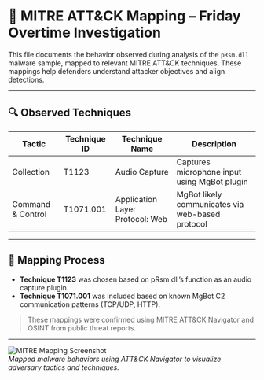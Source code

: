 # 🧠 MITRE ATT&CK Mapping – Friday Overtime Investigation

This file documents the behavior observed during analysis of the `pRsm.dll` malware sample, mapped to relevant MITRE ATT&CK techniques. These mappings help defenders understand attacker objectives and align detections.

---

## 🔍 Observed Techniques

| Tactic         | Technique ID   | Technique Name                  | Description                                      |
|----------------|----------------|----------------------------------|--------------------------------------------------|
| Collection     | T1123          | Audio Capture                   | Captures microphone input using MgBot plugin     |
| Command & Control | T1071.001   | Application Layer Protocol: Web | MgBot likely communicates via web-based protocol |

---

## 🧭 Mapping Process

- **Technique T1123** was chosen based on pRsm.dll’s function as an audio capture plugin.
- **Technique T1071.001** was included based on known MgBot C2 communication patterns (TCP/UDP, HTTP).

> These mappings were confirmed using MITRE ATT&CK Navigator and OSINT from public threat reports.

---

![MITRE Mapping Screenshot](screenshots/mitre_mapping_t1123_t1071.png)  
*Mapped malware behaviors using ATT&CK Navigator to visualize adversary tactics and techniques.*<br><br>
